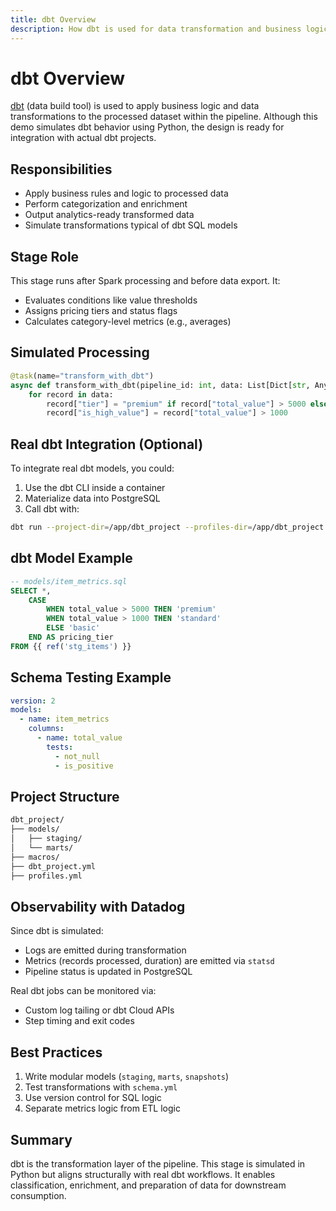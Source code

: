 ```yaml
---
title: dbt Overview
description: How dbt is used for data transformation and business logic in the pipeline
---
```


# dbt Overview

[dbt](https://www.getdbt.com/) (data build tool) is used to apply business logic and data transformations to the processed dataset within the pipeline. Although this demo simulates dbt behavior using Python, the design is ready for integration with actual dbt projects.

## Responsibilities

- Apply business rules and logic to processed data
- Perform categorization and enrichment
- Output analytics-ready transformed data
- Simulate transformations typical of dbt SQL models

## Stage Role

This stage runs after Spark processing and before data export. It:

- Evaluates conditions like value thresholds
- Assigns pricing tiers and status flags
- Calculates category-level metrics (e.g., averages)

## Simulated Processing

```python
@task(name="transform_with_dbt")
async def transform_with_dbt(pipeline_id: int, data: List[Dict[str, Any]]) -> List[Dict[str, Any]]:
    for record in data:
        record["tier"] = "premium" if record["total_value"] > 5000 else "standard"
        record["is_high_value"] = record["total_value"] > 1000
```

## Real dbt Integration (Optional)

To integrate real dbt models, you could:

1. Use the dbt CLI inside a container
2. Materialize data into PostgreSQL
3. Call dbt with:

```bash
dbt run --project-dir=/app/dbt_project --profiles-dir=/app/dbt_project
```

## dbt Model Example

```sql
-- models/item_metrics.sql
SELECT *,
    CASE
        WHEN total_value > 5000 THEN 'premium'
        WHEN total_value > 1000 THEN 'standard'
        ELSE 'basic'
    END AS pricing_tier
FROM {{ ref('stg_items') }}
```

## Schema Testing Example

```yaml
version: 2
models:
  - name: item_metrics
    columns:
      - name: total_value
        tests:
          - not_null
          - is_positive
```

## Project Structure

```bash
dbt_project/
├── models/
│   ├── staging/
│   └── marts/
├── macros/
├── dbt_project.yml
├── profiles.yml
```

## Observability with Datadog

Since dbt is simulated:

- Logs are emitted during transformation
- Metrics (records processed, duration) are emitted via `statsd`
- Pipeline status is updated in PostgreSQL

Real dbt jobs can be monitored via:

- Custom log tailing or dbt Cloud APIs
- Step timing and exit codes

## Best Practices

1. Write modular models (`staging`, `marts`, `snapshots`)
2. Test transformations with `schema.yml`
3. Use version control for SQL logic
4. Separate metrics logic from ETL logic

## Summary

dbt is the transformation layer of the pipeline. This stage is simulated in Python but aligns structurally with real dbt workflows. It enables classification, enrichment, and preparation of data for downstream consumption.
